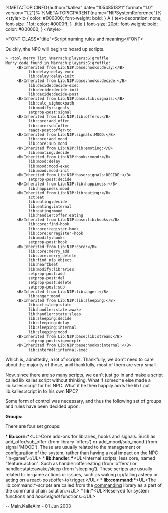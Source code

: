%META:TOPICINFO{author=\"kallea\" date=\"1054851821\" format=\"1.0\"
version=\"1.2\"}% %META:TOPICPARENT{name=\"NIPSystemReference\"}%
\<style\> b { color: \#000000; font-weight: bold; } A { text-decoration:
none; font-size: 11pt; color: \#0000ff; } .title { font-size: 20pt;
font-weight: bold; color: \#000000; } \</style\>

\<FONT CLASS=\"title\"\>Script naming rules and meaning\</FONT\>

Quickly, the NPC will begin to hoard up scripts.

    > +tool merry list %Marrach:players:G:gruffle
    Merry code found in Marrach:players:G:gruffle:
         <B>Inherited from Lib:NIP:base:hooks:delay:</B>
              lib:delay:delay-exec
              lib:delay:delay-init
         <B>Inherited from Lib:NIP:base:hooks:decide:</B>
              lib:decide:decide-exec
              lib:decide:decide-init
              lib:decide:decide-post
         <B>Inherited from Lib:NIP:base:lib:signals:</B>
              lib:calc_sighookpath
              lib:modify:signals
              setprop-post:signal
         <B>Inherited from Lib:NIP:lib:offers:</B>
              lib:core:add_offer
              lib:core:sub_offer
              react-post:offer-to
         <B>Inherited from Lib:NIP:signals:MOOD:</B>
              lib:core:add_mood
              lib:core:sub_mood
         <B>Inherited from Lib:NIP:lib:emoting:</B>
              lib:emoting:decide
         <B>Inherited from Lib:NIP:hooks:mood:</B>
              lib:mood:delay
              lib:mood:mood-exec
              lib:mood:mood-init
         <B>Inherited from Lib:NIP:base:signals:DECIDE:</B>
              setprop-post:decide
         <B>Inherited from Lib:NIP:lib:happiness:</B>
              lib:happiness:mood
         <B>Inherited from Lib:NIP:lib:eating:</B>
              act:eat
              lib:eating:decide
              lib:eating:internal
              lib:eating:mood
              lib:handler:offer:eating
         <B>Inherited from Lib:NIP:base:lib:hooks:</B>
              lib:core:find-hook
              lib:core:register-hook
              lib:core:unregister-hook
              lib:modify:hooks
              setprop-post:hook
         <B>Inherited from Lib:NIP:core:</B>
              lib:core:merry_add
              lib:core:merry_delete
              lib:find_nip_object
              lib:heartbeat
              lib:modify:libraries
              setprop-post:add
              setprop-post:del
              setprop-post:delete
              setprop-post:sub
         <B>Inherited from Lib:NIP:lib:anger:</B>
              lib:anger:mood
         <B>Inherited from Lib:NIP:lib:sleeping:</B>
              lib:act:sleep:state
              lib:handler:state:awake
              lib:handler:state:sleep
              lib:sleeping:decide
              lib:sleeping:delay
              lib:sleeping:internal
              lib:sleeping:mood
         <B>Inherited from Lib:NIP:base:lib:stream:</B>
              setprop-post:sigexecptr
         <B>Inherited from Lib:NIP:base:hooks:internal:</B>
              lib:internal:internal-exec

Which is, admittedly, a lot of scripts. Thankfully, we don\'t need to
care about the majority of those, and thankfully, most of them are very
small.

Now, since there are so many scripts, we can\'t just go in and make a
script called lib:kalles:script without thinking. What if someone else
made a lib:kalles:script for his NPC. What if he then happily adds the
lib I put lib:kalles:script in to his own NPC?

Some form of control was necessary, and thus the following set of groups
and rules have been decided upon:

**Groups:**

There are four set groups:

\* **lib:core:\***\<UL\>Core add-ons for libraries, hooks and signals.
Such as add_offer/sub_offer (from library \'offers\') or
add_mood/sub_mood (from signal \'MOOD\'). These are usually related to
the management or configuration of the system, rather than having a real
impact on the NPC \"in-game\".\</UL\> \*
**lib:handler:\***\<UL\>Internal scripts, less core, named
\"feature:action\". Such as handler:offer:eating (from \'offers\') or
handler:state:awake/sleep (from \'sleeping\'). These scripts are usually
related to in-game actions or issues, such as waking up/falling asleep
or acting on a react-post:offer-to trigger.\</UL\> \*
**lib:command:\***\<UL\>The lib:command:\*-scripts are called from the
[commanding](NIPLibRefCommanding) library as a part of the command chain
solution.\</UL\> \* **lib:\***\<UL\>Reserved for system functions and
*hook:signal* functions.\</UL\>

\-- Main.KalleAlm - 01 Jun 2003
